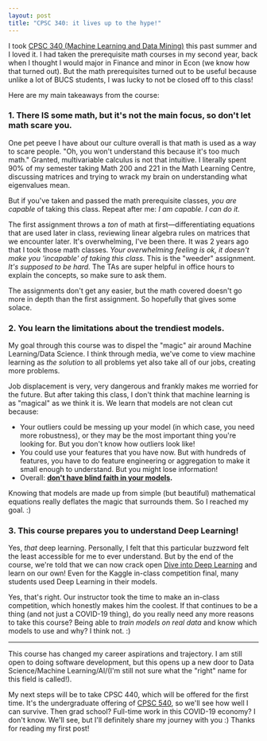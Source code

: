 ```yaml
---
layout: post
title: "CPSC 340: it lives up to the hype!"
---
```

I took [CPSC 340 (Machine Learning and Data Mining)](https://www.cs.ubc.ca/~shafaei/homepage/courses/340s20/) this past summer and I loved it. I had taken the prerequisite math courses in my second year, back when I thought I would major in Finance and minor in Econ (we know how that turned out). But the math prerequisites turned out to be useful because unlike a lot of BUCS students, I was lucky to not be closed off to this class!

Here are my main takeaways from the course: 

### 1. There IS some math, but it's not the main focus, so don't let math scare you.

One pet peeve I have about our culture overall is that math is used as a way to scare people. "Oh, you won't understand this because it's too much math." Granted, multivariable calculus is not that intuitive. I literally spent 90% of my semester taking Math 200 and 221 in the Math Learning Centre, discussing matrices and trying to wrack my brain on understanding what eigenvalues mean.

But if you've taken and passed the math prerequisite classes, *you are capable* of taking this class. Repeat after me: *I am capable. I can do it.*

The first assignment throws a *ton* of math at first—differentiating equations that are used later in class, reviewing linear algebra rules on matrices that we encounter later. It's overwhelming, I've been there. It was 2 years ago that I took those math classes. *Your overwhelming feeling is ok, it doesn't make you 'incapable' of taking this class.* This is the "weeder" assignment. *It's supposed to be hard.* The TAs are super helpful in office hours to explain the concepts, so make sure to ask them.

The assignments don't get any easier, but the math covered doesn't go more in depth than the first assignment. So hopefully that gives some solace.

### 2. You learn the limitations about the trendiest models.

My goal through this course was to dispel the "magic" air around Machine Learning/Data Science. I think through media, we've come to view machine learning as *the solution* to all problems yet also take all of our jobs, creating more problems.

Job displacement is very, very dangerous and frankly makes me worried for the future. But after taking this class, I don't think that machine learning is as "magical" as we think it is. We learn that models are not clean cut because: 

- Your outliers could be messing up your model (in which case, you need more robustness), or they may be the most important thing you're looking for. But you don't know how outliers look like!
- You could use your features that you have now. But with hundreds of features, you have to do feature engineering or aggregation to make it small enough to understand. But you might lose information!
- Overall: **[don't have blind faith in your models](https://www.ted.com/talks/cathy_o_neil_the_era_of_blind_faith_in_big_data_must_end?language=en).**

Knowing that models are made up from simple (but beautiful) mathematical equations really deflates the magic that surrounds them. So I reached my goal. :) 

### 3. This course prepares you to understand Deep Learning!

Yes, *that* deep learning. Personally, I felt that this particular buzzword felt the least accessible for me to ever understand. But by the end of the course, we're told that we can now crack open [Dive into Deep Learning](http://d2l.ai/) and learn on our own! Even for the Kaggle in-class competition final, many students used Deep Learning in their models.

Yes, that's right. Our instructor took the time to make an in-class competition, which honestly makes him the coolest. If that continues to be a thing (and not just a COVID-19 thing), do you really need any more reasons to take this course? Being able to *train models on real data* and know which models to use and why? I think not. :) 

---

This course has changed my career aspirations and trajectory. I am still open to doing software development, but this opens up a new door to Data Science/Machine Learning/AI/(I'm still not sure what the "right" name for this field is called!).

My next steps will be to take CPSC 440, which will be offered for the first time. It's the undergraduate offering of [CPSC 540](https://www.cs.ubc.ca/~schmidtm/Courses/540-W20/), so we'll see how well I can survive. Then grad school? Full-time work in this COVID-19 economy? I don't know. We'll see, but I'll definitely share my journey with you :) Thanks for reading my first post!